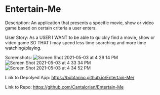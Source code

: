 # Entertain-Me

Description:
An application that presents a specific movie, show or video game based on certain criteria a user enters.

User Story:
As a USER
I WANT to be able to quickly find a movie, show or video game
SO THAT I may spend less time searching and more time watching/playing.

Screenshots: 
![Screen Shot 2021-05-03 at 4 29 14 PM](https://user-images.githubusercontent.com/79377937/116936005-cd6ddd80-ac2c-11eb-9b0c-2fe9fa9141e4.png)
![Screen Shot 2021-05-03 at 4 33 34 PM](https://user-images.githubusercontent.com/79377937/116936480-892f0d00-ac2d-11eb-9122-204349eca687.png)
![Screen Shot 2021-05-03 at 4 34 52 PM](https://user-images.githubusercontent.com/79377937/116936492-8d5b2a80-ac2d-11eb-94eb-7ab2b06f62b3.png)

Link to Depolyed App: 
https://bobtarino.github.io/Entertain-Me/

Link to Repo:
https://github.com/Cantalorian/Entertain-Me

